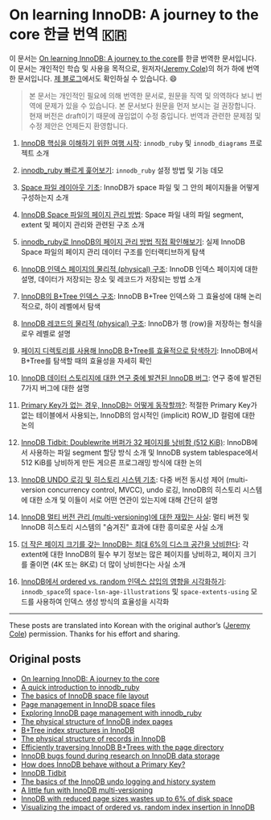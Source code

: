 # On learning InnoDB: A journey to the core 한글 번역 :kr:

이 문서는 [On learning InnoDB: A journey to the core](https://blog.jcole.us/innodb/)를 한글 번역한 문서입니다. 이 문서는 개인적인 학습 및 사용을 목적으로, 원저자([Jeremy Cole](https://blog.jcole.us/))의 허가 하에 번역한 문서입니다. [제 블로그](https://meeeejin.github.io/)에서도 확인하실 수 있습니다. :smile:

>  본 문서는 개인적인 필요에 의해 번역한 문서로, 원문을 직역 및 의역하다 보니 번역에 문제가 있을 수 있습니다. 본 문서보다 원문을 먼저 보시는 걸 권장합니다. 현재 버전은 draft이기 때문에 끊임없이 수정 중입니다. 번역과 관련한 문제점 및 수정 제안은 언제든지 환영합니다.

1. [InnoDB 핵심을 이해하기 위한 여행 시작](a-journey-to-the-core/1.on-learning-innodb-a-journey-to-the-core.md): `innodb_ruby` 및 `innodb_diagrams` 프로젝트 소개

2. [innodb_ruby 빠르게 훑어보기](a-journey-to-the-core/2.a-quick-introduction-to-innodb-ruby.md): `innodb_ruby` 설정 방법 및 기능 데모

3. [Space 파일 레이아웃 기초](a-journey-to-the-core/3.the-basics-of-innodb-space-file-layout.md): InnoDB가 space 파일 및 그 안의 페이지들을 어떻게 구성하는지 소개

4. [InnoDB Space 파일의 페이지 관리 방법](): Space 파일 내의 파일 segment, extent 및 페이지 관리와 관련된 구조 소개

5. [innodb_ruby로 InnoDB의 페이지 관리 방법 직접 확인해보기](): 실제 InnoDB Space 파일의 페이지 관리 데이터 구조를 인터랙티브하게 탐색

6. [InnoDB 인덱스 페이지의 물리적 (physical) 구조](): InnoDB 인덱스 페이지에 대한 설명, 데이터가 저장되는 장소 및 레코드가 저장되는 방법 소개

7. [InnoDB의 B+Tree 인덱스 구조](): InnoDB B+Tree 인덱스와 그 효율성에 대해 논리적으로, 하이 레벨에서 탐색

8. [InnoDB 레코드의 물리적 (physical) 구조](): InnoDB가 행 (row)을 저장하는 형식을 로우 레벨로 설명

9. [페이지 디렉토리를 사용해 InnoDB B+Tree를 효율적으로 탐색하기](): InnoDB에서 B+Tree를 탐색할 때의 효율성을 자세히 확인

10. [InnoDB 데이터 스토리지에 대한 연구 중에 발견된 InnoDB 버그](): 연구 중에 발견된 7가지 버그에 대한 설명

11. [Primary Key가 없는 경우, InnoDB는 어떻게 동작할까?](): 적절한 Primary Key가 없는 테이블에서 사용되는, InnoDB의 암시적인 (implicit) ROW_ID 컬럼에 대한 논의

12. [InnoDB Tidbit: Doublewrite 버퍼가 32 페이지를 낭비함 (512 KiB)](): InnoDB에서 사용하는 파일 segment 할당 방식 소개 및 InnoDB system tablespace에서 512 KiB를 낭비하게 만든 게으른 프로그래밍 방식에 대한 논의

13. [InnoDB UNDO 로깅 및 히스토리 시스템 기초](): 다중 버전 동시성 제어 (multi-version concurrency control, MVCC), undo 로깅, InnoDB의 히스토리 시스템에 대한 소개 및 이들이 서로 어떤 연관이 있는지에 대해 간단히 설명

14. [InnoDB 멀티 버전 관리 (multi-versioning)에 대한 재밌는 사실](): 멀티 버전 및 InnoDB 히스토리 시스템의 "숨겨진" 효과에 대한 흥미로운 사실 소개

15. [더 작은 페이지 크기를 갖는 InnoDB는 최대 6%의 디스크 공간을 낭비한다](): 각 extent에 대한 InnoDB의 필수 부기 정보는 많은 페이지를 낭비하고, 페이지 크기를 줄이면 (4K 또는 8K로) 더 많이 낭비한다는 사실 소개

16. [InnoDB에서 ordered vs. random 인덱스 삽입의 영향을 시각화하기](): `innodb_space`의 `space-lsn-age-illustrations` 및 `space-extents-using` 모드를 사용하여 인덱스 생성 방식의 효율성을 시각화

---

These posts are translated into Korean with the original author’s ([Jeremy Cole](https://blog.jcole.us/)) permission. Thanks for his effort and sharing.

## Original posts

- [On learning InnoDB: A journey to the core](https://blog.jcole.us/2013/01/02/on-learning-innodb-a-journey-to-the-core/)
- [A quick introduction to innodb_ruby](https://blog.jcole.us/2013/01/03/a-quick-introduction-to-innodb-ruby/)
- [The basics of InnoDB space file layout](https://blog.jcole.us/2013/01/03/the-basics-of-innodb-space-file-layout/)
- [Page management in InnoDB space files](https://blog.jcole.us/2013/01/04/page-management-in-innodb-space-files/)
- [Exploring InnoDB page management with innodb_ruby](https://blog.jcole.us/2013/01/05/exploring-innodb-page-management-with-innodb_ruby/)
- [The physical structure of InnoDB index pages](https://blog.jcole.us/2013/01/07/the-physical-structure-of-innodb-index-pages/)
- [B+Tree index structures in InnoDB](https://blog.jcole.us/2013/01/10/btree-index-structures-in-innodb/)
- [The physical structure of records in InnoDB](https://blog.jcole.us/2013/01/10/the-physical-structure-of-records-in-innodb/)
- [Efficiently traversing InnoDB B+Trees with the page directory](https://blog.jcole.us/2013/01/14/efficiently-traversing-innodb-btrees-with-the-page-directory/)
- [InnoDB bugs found during research on InnoDB data storage](https://blog.jcole.us/2013/04/09/innodb-bugs-found-during-research-on-innodb-data-storage/)
- [How does InnoDB behave without a Primary Key?](https://blog.jcole.us/2013/05/02/how-does-innodb-behave-without-a-primary-key/)
- [InnoDB Tidbit](https://blog.jcole.us/2013/05/05/innodb-tidbit-the-doublewrite-buffer-wastes-32-pages-512-kib/)
- [The basics of the InnoDB undo logging and history system](https://blog.jcole.us/2014/04/16/the-basics-of-the-innodb-undo-logging-and-history-system/)
- [A little fun with InnoDB multi-versioning](https://blog.jcole.us/2014/04/16/a-little-fun-with-innodb-multi-versioning/)
- [InnoDB with reduced page sizes wastes up to 6% of disk space](https://blog.jcole.us/2014/05/14/innodb-with-reduced-page-sizes-wastes-up-to-6-of-disk-space/)
- [Visualizing the impact of ordered vs. random index insertion in InnoDB](https://blog.jcole.us/2014/10/02/visualizing-the-impact-of-ordered-vs-random-index-insertion-in-innodb/)
